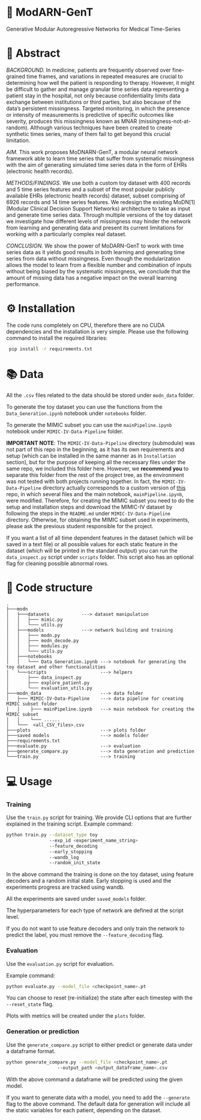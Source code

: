 # :hospital: ModARN-GenT
Generative Modular Autoregressive Networks for Medical Time-Series

# :bookmark_tabs: Abstract
*BACKGROUND.* In medicine, patients are frequently observed over fine-grained time frames, and
variations in repeated measures are crucial to determining how well the patient is responding to
therapy. However, it might be difficult to gather and manage granular time series data representing a
patient stay in the hospital, not only because confidentiality limits data exchange between institutions
or third parties, but also because of the data’s persistent missingness. Targeted monitoring, in which
the presence or intensity of measurements is predictive of specific outcomes like severity, produces
this missingness known as MNAR (missingness-not-at-random). Although various techniques have
been created to create synthetic times series, many of them fail to get beyond this crucial limitation.

*AIM.* This work proposes MoDNARN-GenT, a modular neural network framework able to learn
time series that suffer from systematic missingness with the aim of generating simulated time series
data in the form of EHRs (electronic health records).

*METHODS/FINDINGS.* We use both a custom toy dataset with 400 records and 5 time series
features and a subset of the most popular publicly available EHRs (electronic health records) dataset,
subset comprising of 6926 records and 14 time series features. We redesign the existing MoDN[1]
(Modular Clinical Decision Support Networks) architecture to take as input and generate time series
data. Through multiple versions of the toy dataset we investigate how different levels of missingness
may hinder the network from learning and generating data and present its current limitations for
working with a particularly complex real dataset.

*CONCLUSION.* We show the power of MoDARN-GenT to work with time series data as it yields
good results in both learning and generating time series from data without missingness. Even though
the modularization allows the model to learn from a flexible number and combination of inputs
without being biased by the systematic missingness, we conclude that the amount of missing data has
a negative impact on the overall learning performance.

# :gear: Installation
The code runs completely on CPU, therefore there are no CUDA dependencies and the installation is very simple.
Please use the following command to install the required libraries:
```bash
 pip install -r requirements.txt
```

# :books: Data
All the `.csv` files related to the data should be stored under `modn_data` folder.

To generate the toy dataset you can use the functions from
the `Data_Generation.ipynb` notebook under `notebooks` folder.

To generate the MIMIC subset you can use the `mainPipeline.ipynb` notebook under `MIMIC-IV-Data-Pipeline` folder. 

**IMPORTANT NOTE**: The `MIMIC-IV-Data-Pipeline` directory (submodule) was not part of this repo in the beginning, as it has its own requirements and setup (which can be installed in the same manner as in `Installation` section), but for the purpose of keeping all the necessary files under the same repo,
we included this folder here. However, we **recommend you** to separate this folder from the rest of the project tree, as the environment was not tested with both projects running together.
In fact, the `MIMIC-IV-Data-Pipeline` directory actually corresponds to a custom version of [this](https://github.com/healthylaife/MIMIC-IV-Data-Pipeline) repo,
in which several files and the main notebook, `mainPipeline.ipynb`, were modified.
Therefore, for creating the MIMIC subset you need to do the setup and installation steps and
download the MIMIC-IV dataset by following the steps in the `README.md` under `MIMIC-IV-Data-Pipeline` directory.
Otherwise, for obtaining the MIMIC subset used in experiments, please ask the previous student responsible for the project.

If you want a list of all time dependent features in the dataset (which will be saved in a text file) or all possible values for each static feature in the dataset (which will be printed in the standard output)
you can run the `data_inspect.py` script under `scripts` folder. This script also has an optional flag for cleaning possible abnormal rows.
# :deciduous_tree: Code structure
```
.
├───modn
│   ├───datasets            ---> dataset manipulation
│   │   ├─── mimic.py
│   │   └─── utils.py
│   ├───models              ---> network building and training
│   │   ├─── modn.py
│   │   ├─── modn_decode.py
│   │   ├─── modules.py
│   │   └─── utils.py
│   ├───notebooks
│   │   └─── Data_Generation.ipynb ---> notebook for generating the toy dataset and other functionalities
│   └───scripts                    ---> helpers
│       ├─── data_inspect.py
│       ├─── explore_patient.py
│       └─── evaluation_utils.py
├───modn_data                      ---> data folder
│   ├─── MIMIC-IV-Data-Pipeline    ---> data pipeline for creating MIMIC subset folder
│   │    ├─── mainPipeline.ipynb   ---> main notebook for creating the MIMIC subset
│   │    └─── ......
│   └───  <all_CSV_files>.csv
├───plots                          ---> plots folder
├───saved models                   ---> models folder
├───requirements.txt                
├───evaluate.py                    ---> evaluation
├───generate_compare.py            ---> data generation and prediction
└───train.py                       ---> training
```

# :computer: Usage

### Training
Use the `train.py` script for training. We provide CLI options that are further explained in the training script.
Example command:
```bash
python train.py --dataset_type toy
                --exp_id <experiment_name_string>
                --feature_decoding
                --early_stopping
                --wandb_log
                --random_init_state
```
In the above command the training is done on the toy dataset, using feature decoders and a random initial state.
Early stopping is used and the experiments progress are tracked using wandb.

All the experiments are saved under `saved_models` folder.

The hyperparameters for each type of network are defined at the script level.

If you do not want to use feature decoders and only train the network to predict the label, you must remove the `--feature_decoding` flag.
### Evaluation

Use the `evaluation.py` script for evaluation. 

Example command:
```bash
python evaluate.py --model_file <checkpoint_name>.pt
```
You can choose to reset (re-initialize) the state after each timestep with the `--reset_state` flag.

Plots with metrics will be created under the `plots` folder.

### Generation or prediction

Use the `generate_compare.py` script to either predict or generate data under a dataframe format.

```bash
python generate_compare.py --model_file <checkpoint_name>.pt
                   --output_path <output_dataframe_name>.csv
```
With the above command a dataframe will be predicted using the given model.

If you want to generate data with a model, you need to add the `--generate` flag to the above command. The default data for generation will include all the static variables for each patient, depending on the dataset.
